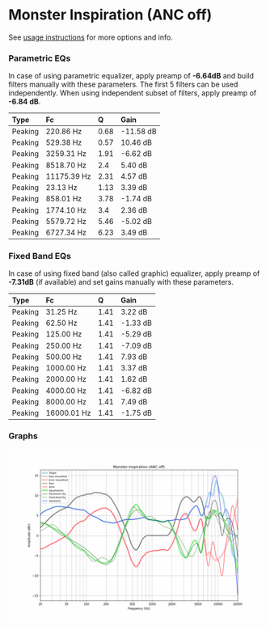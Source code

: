# Monster Inspiration (ANC off)
See [usage instructions](https://github.com/jaakkopasanen/AutoEq#usage) for more options and info.

### Parametric EQs
In case of using parametric equalizer, apply preamp of **-6.64dB** and build filters manually
with these parameters. The first 5 filters can be used independently.
When using independent subset of filters, apply preamp of **-6.84 dB**.

| Type    | Fc          |    Q | Gain      |
|:--------|:------------|:-----|:----------|
| Peaking | 220.86 Hz   | 0.68 | -11.58 dB |
| Peaking | 529.38 Hz   | 0.57 | 10.46 dB  |
| Peaking | 3259.31 Hz  | 1.91 | -6.62 dB  |
| Peaking | 8518.70 Hz  | 2.4  | 5.40 dB   |
| Peaking | 11175.39 Hz | 2.31 | 4.57 dB   |
| Peaking | 23.13 Hz    | 1.13 | 3.39 dB   |
| Peaking | 858.01 Hz   | 3.78 | -1.74 dB  |
| Peaking | 1774.10 Hz  | 3.4  | 2.36 dB   |
| Peaking | 5579.72 Hz  | 5.46 | -5.02 dB  |
| Peaking | 6727.34 Hz  | 6.23 | 3.49 dB   |

### Fixed Band EQs
In case of using fixed band (also called graphic) equalizer, apply preamp of **-7.31dB**
(if available) and set gains manually with these parameters.

| Type    | Fc          |    Q | Gain     |
|:--------|:------------|:-----|:---------|
| Peaking | 31.25 Hz    | 1.41 | 3.22 dB  |
| Peaking | 62.50 Hz    | 1.41 | -1.33 dB |
| Peaking | 125.00 Hz   | 1.41 | -5.29 dB |
| Peaking | 250.00 Hz   | 1.41 | -7.09 dB |
| Peaking | 500.00 Hz   | 1.41 | 7.93 dB  |
| Peaking | 1000.00 Hz  | 1.41 | 3.37 dB  |
| Peaking | 2000.00 Hz  | 1.41 | 1.62 dB  |
| Peaking | 4000.00 Hz  | 1.41 | -6.82 dB |
| Peaking | 8000.00 Hz  | 1.41 | 7.49 dB  |
| Peaking | 16000.01 Hz | 1.41 | -1.75 dB |

### Graphs
![](./Monster%20Inspiration%20(ANC%20off).png)